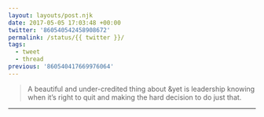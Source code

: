 ```yaml
---
layout: layouts/post.njk
date: 2017-05-05 17:03:48 +00:00
twitter: '860540542458908672'
permalink: /status/{{ twitter }}/
tags: 
  - tweet
  - thread
previous: '860540417669976064'
---
```


> A beautiful and under-credited thing about &amp;yet is leadership knowing when it’s right to quit and making the hard decision to do just that.

---

